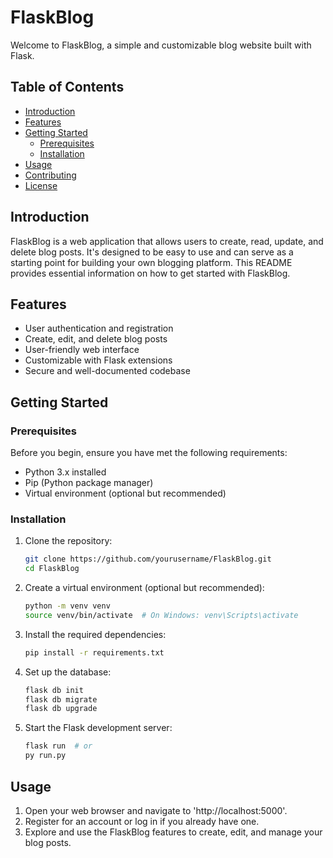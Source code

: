 # FlaskBlog

Welcome to FlaskBlog, a simple and customizable blog website built with Flask.

## Table of Contents

- [Introduction](#introduction)
- [Features](#features)
- [Getting Started](#getting-started)
  - [Prerequisites](#prerequisites)
  - [Installation](#installation)
- [Usage](#usage)
- [Contributing](#contributing)
- [License](#license)

## Introduction

FlaskBlog is a web application that allows users to create, read, update, and delete blog posts. It's designed to be easy to use and can serve as a starting point for building your own blogging platform. This README provides essential information on how to get started with FlaskBlog.

## Features

- User authentication and registration
- Create, edit, and delete blog posts
- User-friendly web interface
- Customizable with Flask extensions
- Secure and well-documented codebase

## Getting Started

### Prerequisites

Before you begin, ensure you have met the following requirements:

- Python 3.x installed
- Pip (Python package manager)
- Virtual environment (optional but recommended)

### Installation

1. Clone the repository:

   ```bash
   git clone https://github.com/yourusername/FlaskBlog.git
   cd FlaskBlog

2. Create a virtual environment (optional but recommended):

    ```bash
    python -m venv venv
    source venv/bin/activate  # On Windows: venv\Scripts\activate

3. Install the required dependencies:

    ```bash
    pip install -r requirements.txt

4. Set up the database:

    ```bash
    flask db init
    flask db migrate
    flask db upgrade

5. Start the Flask development server:

    ```bash
    flask run  # or
    py run.py


## Usage

1. Open your web browser and navigate to 'http://localhost:5000'.
2. Register for an account or log in if you already have one.
3. Explore and use the FlaskBlog features to create, edit, and manage your blog posts.
